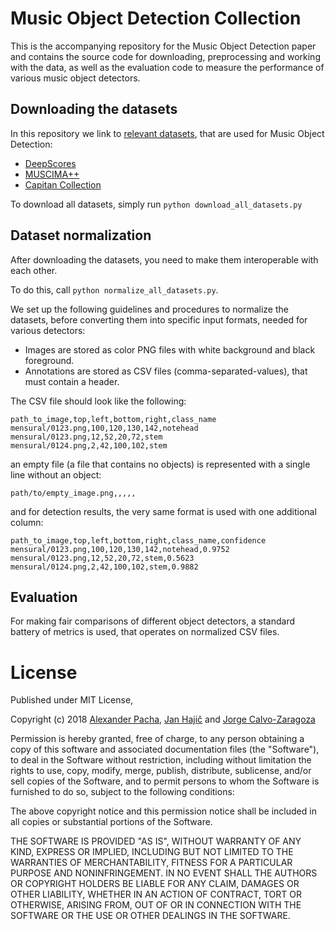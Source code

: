 # Music Object Detection Collection

This is the accompanying repository for the Music Object Detection paper and contains the source code for downloading, preprocessing and working with the data, as well as the evaluation code to measure the performance of various music object detectors.

## Downloading the datasets

In this repository we link to [relevant datasets](https://apacha.github.io/OMR-Datasets/), that are used for Music Object Detection:
   
   - [DeepScores](https://tuggeluk.github.io/deepscores/)
   - [MUSCIMA++](https://ufal.mff.cuni.cz/muscima)
   - [Capitan Collection](https://bitbucket.org/apacha/mensural-detector-database/src/master/)
   
   To download all datasets, simply run `python download_all_datasets.py`
   
## Dataset normalization
After downloading the datasets, you need to make them interoperable with each other. 

To do this, call `python normalize_all_datasets.py`.

We set up the following guidelines and procedures to normalize the datasets, before converting them into specific input formats, needed for various detectors:

- Images are stored as color PNG files with white background and black foreground.
- Annotations are stored as CSV files (comma-separated-values), that must contain a header.

The CSV file should look like the following:

```text
path_to_image,top,left,bottom,right,class_name
mensural/0123.png,100,120,130,142,notehead
mensural/0123.png,12,52,20,72,stem
mensural/0124.png,2,42,100,102,stem
```

an empty file (a file that contains no objects) is represented with a single line without an object:

```text
path/to/empty_image.png,,,,,
```

and for detection results, the very same format is used with one additional column:

```text
path_to_image,top,left,bottom,right,class_name,confidence
mensural/0123.png,100,120,130,142,notehead,0.9752
mensural/0123.png,12,52,20,72,stem,0.5623
mensural/0124.png,2,42,100,102,stem,0.9882
```


## Evaluation

For making fair comparisons of different object detectors, a standard battery of metrics is used, that operates on normalized CSV files.

# License

Published under MIT License,

Copyright (c) 2018 [Alexander Pacha](http://alexanderpacha.com), [Jan Hajič](https://ufal.mff.cuni.cz/jan-hajic-jr) and [Jorge Calvo-Zaragoza](https://grfia.dlsi.ua.es/members.php?id=55)

Permission is hereby granted, free of charge, to any person obtaining a copy
of this software and associated documentation files (the "Software"), to deal
in the Software without restriction, including without limitation the rights
to use, copy, modify, merge, publish, distribute, sublicense, and/or sell
copies of the Software, and to permit persons to whom the Software is
furnished to do so, subject to the following conditions:

The above copyright notice and this permission notice shall be included in all
copies or substantial portions of the Software.

THE SOFTWARE IS PROVIDED "AS IS", WITHOUT WARRANTY OF ANY KIND, EXPRESS OR
IMPLIED, INCLUDING BUT NOT LIMITED TO THE WARRANTIES OF MERCHANTABILITY,
FITNESS FOR A PARTICULAR PURPOSE AND NONINFRINGEMENT. IN NO EVENT SHALL THE
AUTHORS OR COPYRIGHT HOLDERS BE LIABLE FOR ANY CLAIM, DAMAGES OR OTHER
LIABILITY, WHETHER IN AN ACTION OF CONTRACT, TORT OR OTHERWISE, ARISING FROM,
OUT OF OR IN CONNECTION WITH THE SOFTWARE OR THE USE OR OTHER DEALINGS IN THE
SOFTWARE.
